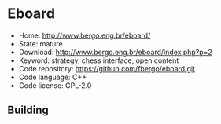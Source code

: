 # Eboard

- Home: http://www.bergo.eng.br/eboard/
- State: mature
- Download: http://www.bergo.eng.br/eboard/index.php?p=2
- Keyword: strategy, chess interface, open content
- Code repository: https://github.com/fbergo/eboard.git
- Code language: C++
- Code license: GPL-2.0

## Building
